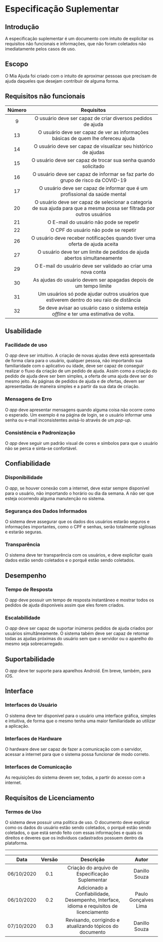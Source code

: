 # Especificação Suplementar

## Introdução

A especificação suplementar é um documento com intuito de explicitar os requisitos não funcionais e informações, que não foram coletados não imediatamente pelos casos de uso.

## Escopo

O Mia Ajuda foi criado com o intuito de aproximar pessoas que precisam de ajuda daqueles que desejam contribuir de alguma forma.
  
## Requisitos não funcionais

|Número|Requisitos|
|:-:|:-:|
|9|O usuário deve ser capaz de criar diversos pedidos de ajuda|
|13|O usuário deve ser capaz de ver as informações básicas de quem lhe ofereceu ajuda|
|14|O usuário deve ser capaz de visualizar seu histórico de ajudas|
|15|O usuário deve ser capaz de trocar sua senha quando solicitado|
|16|O usuário deve ser capaz de informar se faz parte do grupo de risco da COVID-19|
|17|O usuário deve ser capaz de informar que é um profissional da saúde mental|
|20|O usuário deve ser capaz de selecionar a categoria de sua ajuda para que a mesma possa ser filtrada por outros usuários|
|21|O E-mail do usuário não pode se repetir|
|22|O CPF do usuário não pode se repetir|
|26|O usuário deve receber notificações quando tiver uma oferta de ajuda aceita|
|27|O usuário deve ter um limite de pedidos de ajuda abertos simultaneamente|
|29|O E-mail do usuário deve ser validado ao criar uma nova conta|
|30|As ajudas do usuário devem ser apagadas depois de um tempo limite|
|31|Um usuários só pode ajudar outros usuários que estiverem dentro do seu raio de distância|
|32|Se deve avisar ao usuário caso o sistema esteja *offline* e ter uma estimativa de volta.||

## Usabilidade

### Facilidade de uso

O *app* deve ser intuitivo. A criação de novas ajudas deve está apresentada de forma clara para o usuário, qualquer pessoa, não importando sua familiaridade com o aplicativo ou idade, deve ser capaz de conseguir realizar o fluxo da criação de um pedido de ajuda. Assim como a criação do pedido de ajuda deve ser bem simples, a oferta de uma ajuda deve ser do mesmo jeito. As páginas de pedidos de ajuda e de ofertas, devem ser apresentadas de maneira simples e a partir da sua data de criação.

### Mensagens de Erro

O *app* deve apresentar mensagens quando alguma coisa não ocorre como o esperado. Um exemplo é na página de login, se o usuário informar uma senha ou e-mail inconsistentes avisá-lo através de um *pop-up*.

### Consistência e Padronização

O *app* deve seguir um padrão visual de cores e símbolos para que o usuário não se perca e sinta-se confortável.

## Confiabilidade

### Disponibilidade

O *app*, se houver conexão com a internet, deve estar sempre disponível para o usuário, não importando o horário ou dia da semana. A não ser que esteja ocorrendo alguma manutenção no sistema.

### Segurança dos Dados Informados

O sistema deve assegurar que os dados dos usuários estarão seguros e informações importantes, como o CPF e senhas, serão totalmente sigilosas e estarão seguras.

### Transparência

O sistema deve ter transparência com os usuários, e deve explicitar quais dados estão sendo coletados e o porquê estão sendo coletados.

## Desempenho

### Tempo de Resposta

O *app* deve possuir um tempo de resposta instantâneo e mostrar todos os pedidos de ajuda disponíveis assim que eles forem criados.

### Escalabilidade

O *app* deve ser capaz de suportar inúmeros pedidos de ajuda criados por usuários simultâneamente. O sistema tabém deve ser capaz de retornar todas as ajudas próximas do usuário sem que o servidor ou o aparelho do mesmo seja sobrecarregado.

## Suportabilidade

O *app* deve ter suporte para aparelhos Android. Em breve, também, para iOS.

## Interface

### Interfaces do Usuário

O sistema deve ter disponível para o usuário uma interface gráfica, simples e intuitiva, de forma que o mesmo tenha uma maior familiaridade ao utilizar a aplicação.

### Interfaces de Hardware

O hardware deve ser capaz de fazer a comunicação com o servidor, acessar a internet para que o sistema possa funcionar de modo correto.

### Interfaces de Comunicação

As requisições do sistema devem ser, todas, a partir do acesso com a internet.

## Requisitos de Licenciamento

### Termos de Uso

O sistema deve possuir uma política de uso. O documento deve explicar como os dados do usuário estão sendo coletados, o porquê estão sendo coletados, o que está sendo feito com essas informações e quais os direitos e deveres que os individuos cadastrados possuem dentro da plataforma.

---
|Data|Versão|Descrição|Autor|
|:-:|:-:|:-:|:-:|
|06/10/2020|0.1|Criação do arquivo de Especificação Suplementar|Danillo Souza|
|06/10/2020|0.2|Adicionado a Confiabilidade, Desempenho, Interface, idioma e requisitos de licenciamento|Paulo Gonçalves Lima|
|07/10/2020|0.3|Revisando, corrigindo e atualizando tópicos do documento|Danillo Souza|
